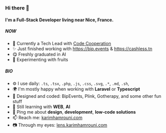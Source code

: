 ### Hi there 👋

#### I'm a Full-Stack Developer living near Nice, France.

##### NOW
- 🎩 Currently a Tech Lead with [Code Cooperation](https://codecooperation.com)
- ✨ Just finished working with https://bip.events & https://cashless.tn
- 😋 Freshly graduated in AI
- 🍑 Experimenting with fruits

##### BIO

- ⚙️ I use daily: `.ts`, `.tsx`, `.php`, `.js`, `.css`, `.svg`, `.*`, `.md`, `.sh`, 
- 🌍 I'm mostly happy when working with **Laravel** or **Typescript**
- 💅 Designed and coded: BipEvents, Plink, Gotherapy, and some other fun stuff
- 🌱 Still learning with **WEB**, **AI**
- 💬 Ping me about **design**, **development**, **low-code solutions**
- 📫 Reach me: [karimhamrouni.com](https://karimhamrouni.com)
- 📷 Through my eyes: [lens.karimhamrouni.com](https://lens.karimhamrouni.com)
